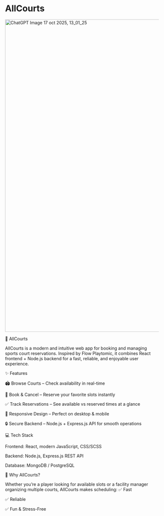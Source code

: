 # AllCourts
<img width="1024" height="1024" alt="ChatGPT Image 17 oct 2025, 13_01_25" src="https://github.com/user-attachments/assets/15305ec0-5946-4c7e-ab6c-36b5ed796dcc" />

🎾 AllCourts

AllCourts is a modern and intuitive web app for booking and managing sports court reservations. Inspired by Flow Playtomic, it combines React frontend + Node.js backend for a fast, reliable, and enjoyable user experience.

✨ Features

🏟 Browse Courts – Check availability in real-time

📅 Book & Cancel – Reserve your favorite slots instantly

✅ Track Reservations – See available vs reserved times at a glance

📱 Responsive Design – Perfect on desktop & mobile

🔒 Secure Backend – Node.js + Express.js API for smooth operations


💻 Tech Stack

Frontend: React, modern JavaScript, CSS/SCSS

Backend: Node.js, Express.js REST API

Database: MongoDB / PostgreSQL


🚀 Why AllCourts?

Whether you’re a player looking for available slots or a facility manager organizing multiple courts, AllCourts makes scheduling:
✅ Fast

✅ Reliable

✅ Fun & Stress-Free

